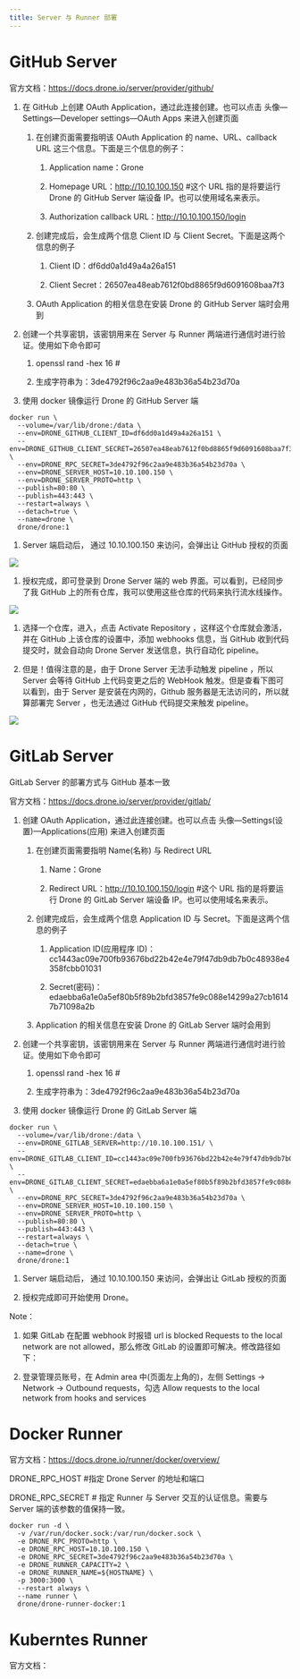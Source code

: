 ```yaml
---
title: Server 与 Runner 部署
---
```


# GitHub Server

官方文档：<https://docs.drone.io/server/provider/github/>

1. 在 GitHub 上创建 OAuth Application，通过此连接创建。也可以点击 头像—Settings—Developer settings—OAuth Apps 来进入创建页面

   1. 在创建页面需要指明该 OAuth Application 的 name、URL、callback URL 这三个信息。下面是三个信息的例子：

      1. Application name：Grone

      2. Homepage URL：<http://10.10.100.150> #这个 URL 指的是将要运行 Drone 的 GitHub Server 端设备 IP。也可以使用域名来表示。

      3. Authorization callback URL：<http://10.10.100.150/login>

   2. 创建完成后，会生成两个信息 Client ID 与 Client Secret。下面是这两个信息的例子

      1. Client ID：df6dd0a1d49a4a26a151

      2. Client Secret：26507ea48eab7612f0bd8865f9d6091608baa7f3

   3. OAuth Application 的相关信息在安装 Drone 的 GitHub Server 端时会用到

2. 创建一个共享密钥，该密钥用来在 Server 与 Runner 两端进行通信时进行验证。使用如下命令即可

   1. openssl rand -hex 16 #

   2. 生成字符串为：3de4792f96c2aa9e483b36a54b23d70a

3. 使用 docker 镜像运行 Drone 的 GitHub Server 端

<!---->

    docker run \
      --volume=/var/lib/drone:/data \
      --env=DRONE_GITHUB_CLIENT_ID=df6dd0a1d49a4a26a151 \
      --env=DRONE_GITHUB_CLIENT_SECRET=26507ea48eab7612f0bd8865f9d6091608baa7f3 \
      --env=DRONE_RPC_SECRET=3de4792f96c2aa9e483b36a54b23d70a \
      --env=DRONE_SERVER_HOST=10.10.100.150 \
      --env=DRONE_SERVER_PROTO=http \
      --publish=80:80 \
      --publish=443:443 \
      --restart=always \
      --detach=true \
      --name=drone \
      drone/drone:1

1. Server 端启动后， 通过 10.10.100.150 来访问，会弹出让 GitHub 授权的页面

![](https://notes-learning.oss-cn-beijing.aliyuncs.com/qqgger/1616077734543-9c1fcf23-8238-46a8-b2b6-75e5be31e563.jpeg)

1. 授权完成，即可登录到 Drone Server 端的 web 界面。可以看到，已经同步了我 GitHub 上的所有仓库，我可以使用这些仓库的代码来执行流水线操作。

![](https://notes-learning.oss-cn-beijing.aliyuncs.com/qqgger/1616077734552-f99408e2-e44f-439e-bc0a-7286a3c644fd.jpeg)

1. 选择一个仓库，进入，点击 Activate Repository ，这样这个仓库就会激活，并在 GitHub 上该仓库的设置中，添加 webhooks 信息，当 GitHub 收到代码提交时，就会自动向 Drone Server 发送信息，执行自动化 pipeline。

2. 但是！值得注意的是，由于 Drone Server 无法手动触发 pipeline ，所以 Server 会等待 GitHub 上代码变更之后的 WebHook 触发。但是查看下图可以看到，由于 Server 是安装在内网的，Github 服务器是无法访问的，所以就算部署完 Server ，也无法通过 GitHub 代码提交来触发 pipeline。

![](https://notes-learning.oss-cn-beijing.aliyuncs.com/qqgger/1616077734546-284ab667-96a1-4dcf-a36d-73f507314160.jpeg)

# GitLab Server

GitLab Server 的部署方式与 GitHub 基本一致

官方文档：<https://docs.drone.io/server/provider/gitlab/>

1. 创建 OAuth Application，通过此连接创建。也可以点击 头像—Settings(设置)—Applications(应用) 来进入创建页面

   1. 在创建页面需要指明 Name(名称) 与 Redirect URL

      1. Name：Grone

      2. Redirect URL：<http://10.10.100.150/login> #这个 URL 指的是将要运行 Drone 的 GitLab Server 端设备 IP。也可以使用域名来表示。

   2. 创建完成后，会生成两个信息 Application ID 与 Secret。下面是这两个信息的例子

      1. Application ID(应用程序 ID)：cc1443ac09e700fb93676bd22b42e4e79f47db9db7b0c48938e4358fcbb01031

      2. Secret(密码)：edaebba6a1e0a5ef80b5f89b2bfd3857fe9c088e14299a27cb16147b71098a2b

   3. Application 的相关信息在安装 Drone 的 GitLab Server 端时会用到

2. 创建一个共享密钥，该密钥用来在 Server 与 Runner 两端进行通信时进行验证。使用如下命令即可

   1. openssl rand -hex 16 #

   2. 生成字符串为：3de4792f96c2aa9e483b36a54b23d70a

3. 使用 docker 镜像运行 Drone 的 GitLab Server 端

<!---->

    docker run \
      --volume=/var/lib/drone:/data \
      --env=DRONE_GITLAB_SERVER=http://10.10.100.151/ \
      --env=DRONE_GITLAB_CLIENT_ID=cc1443ac09e700fb93676bd22b42e4e79f47db9db7b0c48938e4358fcbb01031 \
      --env=DRONE_GITLAB_CLIENT_SECRET=edaebba6a1e0a5ef80b5f89b2bfd3857fe9c088e14299a27cb16147b71098a2b \
      --env=DRONE_RPC_SECRET=3de4792f96c2aa9e483b36a54b23d70a \
      --env=DRONE_SERVER_HOST=10.10.100.150 \
      --env=DRONE_SERVER_PROTO=http \
      --publish=80:80 \
      --publish=443:443 \
      --restart=always \
      --detach=true \
      --name=drone \
      drone/drone:1

1. Server 端启动后， 通过 10.10.100.150 来访问，会弹出让 GitLab 授权的页面

2. 授权完成即可开始使用 Drone。

Note：

1. 如果 GitLab 在配置 webhook 时报错 url is blocked Requests to the local network are not allowed，那么修改 GitLab 的设置即可解决。修改路径如下：

2. 登录管理员账号，在 Admin area 中(页面左上角的)，左侧 Settings -> Network -> Outbound requests，勾选 Allow requests to the local network from hooks and services

# Docker Runner

官方文档：<https://docs.drone.io/runner/docker/overview/>

DRONE_RPC_HOST #指定 Drone Server 的地址和端口

DRONE_RPC_SECRET # 指定 Runner 与 Server 交互的认证信息。需要与 Server 端的该参数的值保持一致。

    docker run -d \
      -v /var/run/docker.sock:/var/run/docker.sock \
      -e DRONE_RPC_PROTO=http \
      -e DRONE_RPC_HOST=10.10.100.150 \
      -e DRONE_RPC_SECRET=3de4792f96c2aa9e483b36a54b23d70a \
      -e DRONE_RUNNER_CAPACITY=2 \
      -e DRONE_RUNNER_NAME=${HOSTNAME} \
      -p 3000:3000 \
      --restart always \
      --name runner \
      drone/drone-runner-docker:1

# Kuberntes Runner

官方文档：
